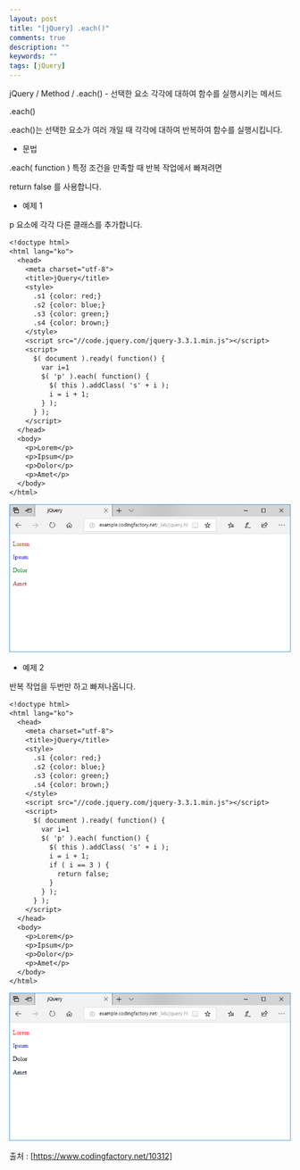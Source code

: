 ```yaml
---
layout: post
title: "[jQuery] .each()"
comments: true
description: ""
keywords: ""
tags: [jQuery]
---
```


jQuery / Method / .each() - 선택한 요소 각각에 대하여 함수를 실행시키는 메서드

.each()

.each()는 선택한 요소가 여러 개일 때 각각에 대하여 반복하여 함수를 실행시킵니다.

- 문법

.each( function ) 특정 조건을 만족할 때 반복 작업에서 빠져려면

return false 를 사용합니다.

- 예제 1

p 요소에 각각 다른 클래스를 추가합니다.

```
<!doctype html>
<html lang="ko">
  <head>
    <meta charset="utf-8">
    <title>jQuery</title>
    <style>
      .s1 {color: red;}
      .s2 {color: blue;}
      .s3 {color: green;}
      .s4 {color: brown;}
    </style>
    <script src="//code.jquery.com/jquery-3.3.1.min.js"></script>
    <script>
      $( document ).ready( function() {
        var i=1
        $( 'p' ).each( function() {
          $( this ).addClass( 's' + i );
          i = i + 1;
        } );
      } );
    </script>
  </head>
  <body>
    <p>Lorem</p>
    <p>Ipsum</p>
    <p>Dolor</p>
    <p>Amet</p>
  </body>
</html>
```

![jQuery-each-01](/images/jquery/jQuery-each-01.png)

- 예제 2

반복 작업을 두번만 하고 빠져나옵니다.

```
<!doctype html>
<html lang="ko">
  <head>
    <meta charset="utf-8">
    <title>jQuery</title>
    <style>
      .s1 {color: red;}
      .s2 {color: blue;}
      .s3 {color: green;}
      .s4 {color: brown;}
    </style>
    <script src="//code.jquery.com/jquery-3.3.1.min.js"></script>
    <script>
      $( document ).ready( function() {
        var i=1
        $( 'p' ).each( function() {
          $( this ).addClass( 's' + i );
          i = i + 1;
          if ( i == 3 ) {
            return false;
          }
        } );
      } );
    </script>
  </head>
  <body>
    <p>Lorem</p>
    <p>Ipsum</p>
    <p>Dolor</p>
    <p>Amet</p>
  </body>
</html>
```

![jQuery-each-02](/images/jquery/jQuery-each-02.png)

 출처 : [https://www.codingfactory.net/10312]